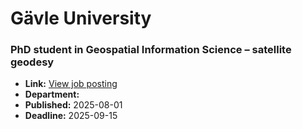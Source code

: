 # Gävle University

### PhD student in Geospatial Information Science – satellite geodesy
- **Link:** [View job posting](https://hogskolanigavle.varbi.com/en/what:job/jobID:840141/type:job/where:4/apply:1)
- **Department:** 
- **Published:** 2025-08-01
- **Deadline:** 2025-09-15

